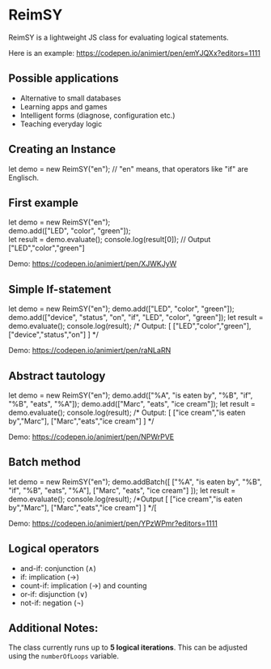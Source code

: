 # ReimSY

ReimSY is a lightweight JS class for evaluating logical statements.

Here is an example: https://codepen.io/animiert/pen/emYJQXx?editors=1111

## Possible applications

- Alternative to small databases
- Learning apps and games
- Intelligent forms (diagnose, configuration etc.)
- Teaching everyday logic

## Creating an Instance

let demo = new ReimSY("en"); // "en" means, that operators like "if" are Englisch. 

## First example

let demo = new ReimSY("en");  
demo.add(["LED", "color", "green"]);  
let result = demo.evaluate();
console.log(result[0]); // Output ["LED","color","green"]

Demo: https://codepen.io/animiert/pen/XJWKJyW

## Simple If-statement

let demo = new ReimSY("en"); 
demo.add(["LED", "color", "green"]);
demo.add(["device", "status", "on", "if", "LED", "color", "green"]);
let result = demo.evaluate();
console.log(result); 
/* Output:
[
["LED","color","green"], 
["device","status","on"]
]
*/

Demo: https://codepen.io/animiert/pen/raNLaRN

## Abstract tautology

let demo = new ReimSY("en"); 
demo.add(["%A", "is eaten by", "%B", "if", "%B", "eats", "%A"]);
demo.add(["Marc", "eats", "ice cream"]);
let result = demo.evaluate();
console.log(result); 
/* Output:
[
["ice cream","is eaten by","Marc"],
["Marc","eats","ice cream"]
]
*/

Demo: https://codepen.io/animiert/pen/NPWrPVE

## Batch method

let demo = new ReimSY("en"); 
demo.addBatch([
  ["%A", "is eaten by", "%B", "if", "%B", "eats", "%A"],
  ["Marc", "eats", "ice cream"]
]);
let result = demo.evaluate();
console.log(result); 
/*Output 
[
  ["ice cream","is eaten by","Marc"],
  ["Marc","eats","ice cream"]
]
*/[

Demo: https://codepen.io/animiert/pen/YPzWPmr?editors=1111

## Logical operators

- and-if: conjunction (∧)
- if: implication (→)
- count-if: implication (→) and counting 
- or-if: disjunction (∨)
- not-if: negation (¬)

## Additional Notes:

The class currently runs up to **5 logical iterations**. This can be adjusted using the `numberOfLoops` variable.
